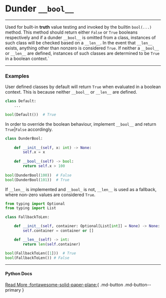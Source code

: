 # Dunder `__bool__`

-----

Used for built-in **truth** value testing and invoked by the builtin `bool(...)` method.  This method
should return either `False` or `True` booleans respectively and if a dunder `__bool__` is omitted from
a class, instances of such class will be checked based on a `__len__`.  In the event that `__len__` exists,
anything other than nonzero is considered `True`.  If neither a `__bool__` or `__len__` are defined, instances
of such classes are determined to be `True` in a boolean context.`

-----

### Examples

User defined classes by default will return `True` when evaluated in a boolean context.  This is because
neither `__bool__` or `__len__` are defined.

```py title="Default User Defined Objects" linenums="1"
class Default:
    ...

bool(Default())  # True
```

In order to override the boolean behaviour, implement `__bool__` and return `True`|`False` accordingly.
```py title="Custom dunder bool", linenums="1" hl_lines="6 7"
class DunderBool:
    
    def __init__(self, x: int) -> None:
        self.x = x
        
    def __bool__(self) -> bool:
        return self.x > 100
        
bool(DunderBool(100))  # False
bool(DunderBool(101))  # True
```

If `__len__` is implemented and `__bool_` is not, `__len__` is used as a fallback, where non-zero values
are considered `True`.

```py title="Fallback to __len__", linenums="1" hl_lines="9 10"
from typing import Optional
from typing import List

class FallbackToLen:

    def __init__(self, container: Optional[List[int]] = None) -> None:
        self.container = container or []

    def __len__(self) -> int:
        return len(self.container)

bool(FallbackToLen([1]))  # True
bool(FallbackToLen()) # False
```

-----

#### Python Docs

[Read More :fontawesome-solid-paper-plane:](https://docs.python.org/3/reference/datamodel.html#object.__bool__){ .md-button .md-button--primary }
